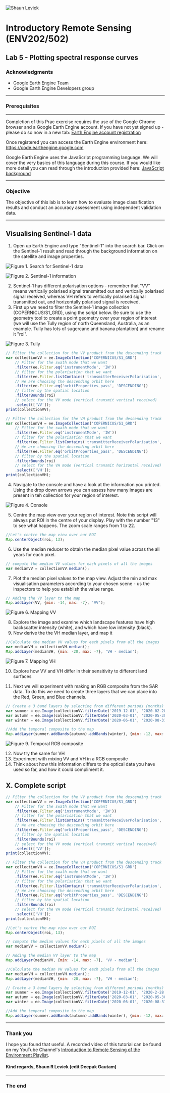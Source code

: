![Shaun Levick](Logo3.png)

# Introductory Remote Sensing (ENV202/502)
Lab 5 - Plotting spectral response curves
--------------

### Acknowledgments
- Google Earth Engine Team
- Google Earth Engine Developers group

------

### Prerequisites
-------------

Completion of this Prac exercise requires the use of the Google Chrome browser and a Google Earth Engine account. If you have not yet signed up - please do so now in a new tab: [Earth Engine account registration](https://signup.earthengine.google.com/)

Once registered you can access the Earth Engine environment here: https://code.earthengine.google.com

Google Earth Engine uses the JavaScript programming language. We will cover the very basics of this language during this course. If you would like more detail you can read through the introduction provided here: [JavaScript background](https://developers.google.com/earth-engine/tutorials/tutorial_js_01)

------------------------------------------------------------------------

### Objective


The objective of this lab is to learn how to evaluate image classification results and conduct an accuracy assessment using independent validation data.

----------

## Visualising Sentinel-1 data

1. Open up Earth Engine and type "Sentinel-1" into the search bar. Click on the Sentinel-1 result and read through the background information on the satellite and image properties.

![Figure 1. Search for Sentinel-1 data](Prac7/search.png)

![Figure 2. Sentinel-1 information](Prac7/info.png)

2. Sentinel-1 has different polarisation options - remember that "VV" means vertically polarised signal transmitted out and vertically polarised signal received, whereas VH refers to vertically polarised signal transmitted out, and horizontally polarised signal is received.
3. First up we need to filter the Sentinel-1 image collection (COPERNICUS/S1_GRD), using the script below. Be sure to use the geometry tool to create a point geometry over your region of interest (we will use the Tully region of north Queensland, Australia, as an example. Tully has lots of sugercane and banana plantation) and rename it "roi".

![Figure 3. Tully](Prac7/roi.png)

```JavaScript
// Filter the collection for the VV product from the descending track
var collectionVV = ee.ImageCollection('COPERNICUS/S1_GRD')
	// Filter for the swath mode that we want
    .filter(ee.Filter.eq('instrumentMode', 'IW'))
	// filter for the polarisation that we want
    .filter(ee.Filter.listContains('transmitterReceiverPolarisation', 'VV'))
	// We are choosing the descending orbit here
    .filter(ee.Filter.eq('orbitProperties_pass', 'DESCENDING'))
	// filter by the spatial location
    .filterBounds(roi)
	// select for the VV mode (vertical transmit vertical received)
    .select(['VV']);
print(collectionVV);

// Filter the collection for the VH product from the descending track
var collectionVH = ee.ImageCollection('COPERNICUS/S1_GRD')
	// Filter for the swath mode that we want
    .filter(ee.Filter.eq('instrumentMode', 'IW'))
	// filter for the polarisation that we want
    .filter(ee.Filter.listContains('transmitterReceiverPolarisation', 'VV'))
	// We are choosing the descending orbit here
    .filter(ee.Filter.eq('orbitProperties_pass', 'DESCENDING'))
	// filter by the spatial location
    .filterBounds(roi)
	// select for the VH mode (vertical transmit horizontal received)
    .select(['VH']);
print(collectionVH);
```

4. Navigate to the console and have a look at the information you printed. Using the drop down arrows you can assess how many images are present in teh collection for your region of interest.

![Figure 4. Console](Prac7/console.png)


5. Centre the map view over your region of interest. Note this script will always put ROI in the centre of your display. Play with the number "13" to see what happens. The zoom scale ranges from 1 to 22.

```JavaScript
//Let's centre the map view over our ROI
Map.centerObject(roi, 13);
```

6. Use the median reducer to obtain the median pixel value across the all years for each pixel.

```JavaScript
// compute the median VV values for each pixels of all the images
var medianVV = collectionVV.median();
```
7. Plot the median pixel values to the map view. Adjust the min and max visualisation parameters according to your chosen scene - us the inspectors to help you establish the value range.

```JavaScript
// Adding the VV layer to the map
Map.addLayer(VV, {min: -14, max: -7}, 'VV');
```

![Figure 6. Mapping VV](Prac7/VV.png)


8. Explore the image and examine which landscape features have high backscatter intensity (white), and which have low intensity (black).
9. Now derive the the VH median layer, and map it
```JavaScript
//Calculate the median VH values for each pixels from all the images 
var medianVH = collectionVH.median();
Map.addLayer(medianVH, {min: -20, max: -7}, 'VH - median');

```

![Figure 7. Mapping VH](Prac7/VH.png)

10. Explore how VV and VH differ in their sensitivity to different land surfaces

11. Next we will experiment with making an RGB composite from the SAR data. To do this we need to create three layers that we can place into the Red, Green, and Blue channels.

```JavaScript
// Create a 3 band layers by selecting from different periods (months)
var summer = ee.Image(collectionVV.filterDate('2019-12-01', '2020-02-28').median());
var autumn = ee.Image(collectionVV.filterDate('2020-03-01', '2020-05-30').median());
var winter = ee.Image(collectionVV.filterDate('2020-06-01', '2020-08-31').median());

//Add the temporal composite to the map
Map.addLayer(summer.addBands(autumn).addBands(winter), {min: -12, max: -7}, 'Season composite');
```

![Figure 9. Temporal RGB composite](Prac7/RGB.png)

12. Now try the same for VH
13. Experiment with mixing VV and VH in a RGB composite
14. Think about how this information differs to the optical data you have used so far, and how it could compliment it.

## X. Complete script

```JavaScript
// Filter the collection for the VV product from the descending track
var collectionVV = ee.ImageCollection('COPERNICUS/S1_GRD')
	// Filter for the swath mode that we want
    .filter(ee.Filter.eq('instrumentMode', 'IW'))
	// filter for the polarisation that we want
    .filter(ee.Filter.listContains('transmitterReceiverPolarisation', 'VV'))
	// We are choosing the descending orbit here
    .filter(ee.Filter.eq('orbitProperties_pass', 'DESCENDING'))
	// filter by the spatial location
    .filterBounds(roi)
	// select for the VV mode (vertical transmit vertical received)
    .select(['VV']);
print(collectionVV);

// Filter the collection for the VH product from the descending track
var collectionVH = ee.ImageCollection('COPERNICUS/S1_GRD')
	// Filter for the swath mode that we want
    .filter(ee.Filter.eq('instrumentMode', 'IW'))
	// filter for the polarisation that we want
    .filter(ee.Filter.listContains('transmitterReceiverPolarisation', 'VV'))
	// We are choosing the descending orbit here
    .filter(ee.Filter.eq('orbitProperties_pass', 'DESCENDING'))
	// filter by the spatial location
    .filterBounds(roi)
	// select for the VH mode (vertical transmit horizontal received)
    .select(['VH']);
print(collectionVH);

//Let's centre the map view over our ROI
Map.centerObject(roi, 13);

// compute the median values for each pixels of all the images
var medianVV = collectionVV.median();

// Adding the median VV layer to the map
Map.addLayer(medianVV, {min: -14, max: -7}, 'VV - median');

//Calculate the median VH values for each pixels from all the images 
var medianVH = collectionVH.median();
Map.addLayer(medianVH, {min: -20, max: -7}, 'VH - median');

// Create a 3 band layers by selecting from different periods (months)
var summer = ee.Image(collectionVV.filterDate('2019-12-01', '2020-2-28').median());
var autumn = ee.Image(collectionVV.filterDate('2020-03-01', '2020-05-30').median());
var winter = ee.Image(collectionVV.filterDate('2020-06-01', '2020-08-31').median());

//Add the temporal composite to the map
Map.addLayer(summer.addBands(autumn).addBands(winter), {min: -12, max: -7}, 'Season composite');

```

------
### Thank you

I hope you found that useful. A recorded video of this tutorial can be found on my YouTube Channel's [Introduction to Remote Sensing of the Environment Playlist](https://www.youtube.com/playlist?list=PLf6lu3bePWHDi3-lrSqiyInMGQXM34TSV).

#### Kind regards, Shaun R Levick (edit Deepak Gautam)
------


### The end
